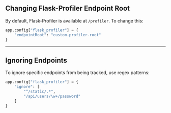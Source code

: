 ## Changing Flask-Profiler Endpoint Root

By default, Flask-Profiler is available at `/profiler`. To change this:

```python title="my_web_app.py"
app.config["flask_profiler"] = {
    "endpointRoot": "custom-profiler-root"
}
```

---

## Ignoring Endpoints

To ignore specific endpoints from being tracked, use regex patterns:

```python title="my_web_app.py"
app.config["flask_profiler"] = {
    "ignore": [
        "^/static/.*",
        "/api/users/\w+/password"
    ]
}
```